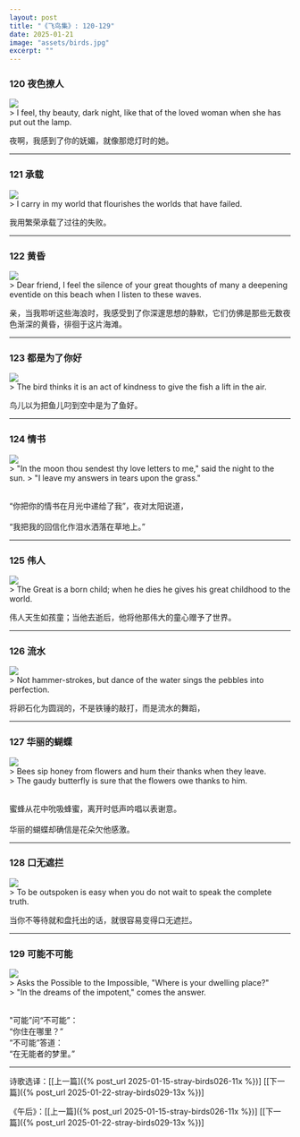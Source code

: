 ```yaml
---
layout: post
title: "《飞鸟集》: 120-129"
date: 2025-01-21
image: "assets/birds.jpg"
excerpt: ""
---
```



### 120 夜色撩人
<img src="/assets/she2.jpg"/>
<br>
> I feel, thy beauty, dark night, like that of the loved woman when she has put out the lamp.

夜啊，我感到了你的妩媚，就像那熄灯时的她。 

----

### 121 承载
<img src="/assets/carry.jpg"/>
<br>
> I carry in my world that flourishes the worlds that have failed.

我用繁荣承载了过往的失败。

----

### 122 黄昏
<img src="/assets/evening-beach.jpg"/>
<br>
> Dear friend, I feel the silence of your great thoughts of many a deepening eventide on this beach when I listen to these waves.

亲，当我聆听这些海浪时，我感受到了你深邃思想的静默，它们仿佛是那些无数夜色渐深的黄昏，徘徊于这片海滩。

----

### 123 都是为了你好
<img src="/assets/fish-in-air.jpg"/>
<br>
> The bird thinks it is an act of kindness to give the fish a lift in the air.

鸟儿以为把鱼儿叼到空中是为了鱼好。

----

### 124 情书
<img src="/assets/moon-dew.jpg"/>
<br>
> "In the moon thou sendest thy love letters to me," said the night to the sun.
> "I leave my answers in tears upon the grass."

<br>“你把你的情书在月光中递给了我”，夜对太阳说道，  
<br>“我把我的回信化作泪水洒落在草地上。”

----

### 125 伟人
<img src="/assets/great-child.jpg"/>
<br>
> The Great is a born child; when he dies he gives his great childhood to the world.

伟人天生如孩童；当他去逝后，他将他那伟大的童心赠予了世界。

----

### 126 流水
<img src="/assets/pebble.jpg"/>
<br>
> Not hammer-strokes, but dance of the water sings the pebbles into perfection.

将卵石化为圆润的，不是铁锤的敲打，而是流水的舞蹈，

----

### 127 华丽的蝴蝶
<img src="/assets/bee-butterfly.jpg"/>
<br>
> Bees sip honey from flowers and hum their thanks when they leave.<br>
> The gaudy butterfly is sure that the flowers owe thanks to him.

<br>蜜蜂从花中吮吸蜂蜜，离开时低声吟唱以表谢意。  
<br>华丽的蝴蝶却确信是花朵欠他感激。

----

### 128 口无遮拦
<img src="/assets/outspoken.jpg"/>
<br>
> To be outspoken is easy when you do not wait to speak the complete truth.

当你不等待就和盘托出的话，就很容易变得口无遮拦。

----

### 129 可能不可能
<img src="/assets/impossible.jpg"/>
<br>
> Asks the Possible to the Impossible, "Where is your dwelling place?"<br>
> "In the dreams of the impotent," comes the answer.

<br>"可能”问“不可能”：
<br>“你住在哪里？”
<br>“不可能”答道：
<br>“在无能者的梦里。”

----


诗歌选译：\[[上一篇]({% post_url 2025-01-15-stray-birds026-11x %})\] \[[下一篇]({% post_url 2025-01-22-stray-birds029-13x %})\] 

《午后》：\[[上一篇]({% post_url 2025-01-15-stray-birds026-11x %})\] \[[下一篇]({% post_url 2025-01-22-stray-birds029-13x %})\] 
